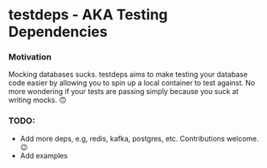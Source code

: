 # testdeps - AKA Testing Dependencies

### Motivation

Mocking databases sucks. testdeps aims to make testing your database code easier by allowing you to spin up a local
container to test against. No more wondering if your tests are passing simply because you suck at writing mocks. 🙃

### TODO:

- Add more deps, e.g, redis, kafka, postgres, etc. Contributions welcome. 😉
- Add examples
